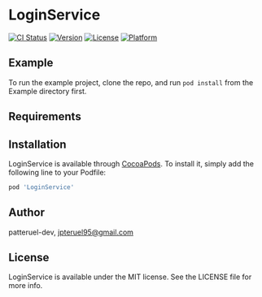 # LoginService

[![CI Status](https://img.shields.io/travis/patteruel-dev/LoginService.svg?style=flat)](https://travis-ci.org/patteruel-dev/LoginService)
[![Version](https://img.shields.io/cocoapods/v/LoginService.svg?style=flat)](https://cocoapods.org/pods/LoginService)
[![License](https://img.shields.io/cocoapods/l/LoginService.svg?style=flat)](https://cocoapods.org/pods/LoginService)
[![Platform](https://img.shields.io/cocoapods/p/LoginService.svg?style=flat)](https://cocoapods.org/pods/LoginService)

## Example

To run the example project, clone the repo, and run `pod install` from the Example directory first.

## Requirements

## Installation

LoginService is available through [CocoaPods](https://cocoapods.org). To install
it, simply add the following line to your Podfile:

```ruby
pod 'LoginService'
```

## Author

patteruel-dev, jpteruel95@gmail.com

## License

LoginService is available under the MIT license. See the LICENSE file for more info.
